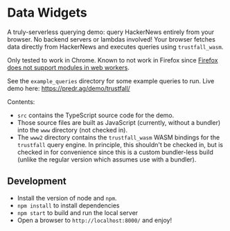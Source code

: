# Data Widgets

A truly-serverless querying demo: query HackerNews entirely from your browser. No backend servers or lambdas involved! Your browser fetches data directly from HackerNews and executes queries using `trustfall_wasm`.

Only tested to work in Chrome. Known to not work in Firefox since [Firefox does not support modules in web workers](https://bugzilla.mozilla.org/show_bug.cgi?id=1247687).

See the `example_queries` directory for some example queries to run. Live demo here: https://predr.ag/demo/trustfall/

Contents:

- `src` contains the TypeScript source code for the demo.
- Those source files are built as JavaScript (currently, without a bundler) into the `www` directory (not checked in).
- The `www2` directory contains the `trustfall_wasm` WASM bindings for the `trustfall` query engine. In principle, this shouldn't be checked in, but is checked in for convenience since this is a custom bundler-less build (unlike the regular version which assumes use with a bundler).

## Development

- Install the version of node and `npm`.
- `npm install` to install dependencies
- `npm start` to build and run the local server
- Open a browser to `http://localhost:8000/` and enjoy!
